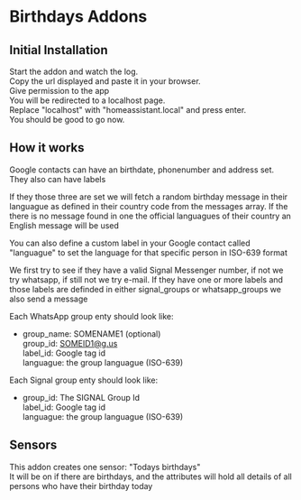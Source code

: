 # Birthdays Addons

## Initial Installation
Start the addon and watch the log.<br>
Copy the url displayed and paste it in your browser.<br>
Give permission to the app<br>
You will be redirected to a localhost page.<br>
Replace "localhost" with "homeassistant.local" and press enter.<br>
You should be good to go now.<br>

## How it works
Google contacts can have an birthdate, phonenumber and address set.<br>
They also can have labels<br>

If they those three are set we will fetch a random birthday message in their languague as defined in their country code from the messages array.
If the there is no message found in one the official languagues of their country an English message will be used

You can also define a custom label in your Google contact called "languague" to set the language for that specific person in ISO-639 format

We first try to see if they have a valid Signal Messenger number, if not we try whatsapp, if still not we try e-mail.
If they have one or more labels and those labels are definded in either signal_groups or whatsapp_groups we also send a message

Each WhatsApp group enty should look like:
- group_name: SOMENAME1 (optional)<br>
  group_id: SOMEID1@g.us<br>
  label_id: Google tag id<br>
  languague: the group languague (ISO-639)<br>

Each Signal group enty should look like:
- group_id: The SIGNAL Group Id<br>
  label_id: Google tag id<br>
  languague: the group languague (ISO-639)<br>

## Sensors
This addon creates one sensor: "Todays birthdays"<br>
It will be on if there are birthdays, and the attributes will hold all details of all persons who have their birthday today
